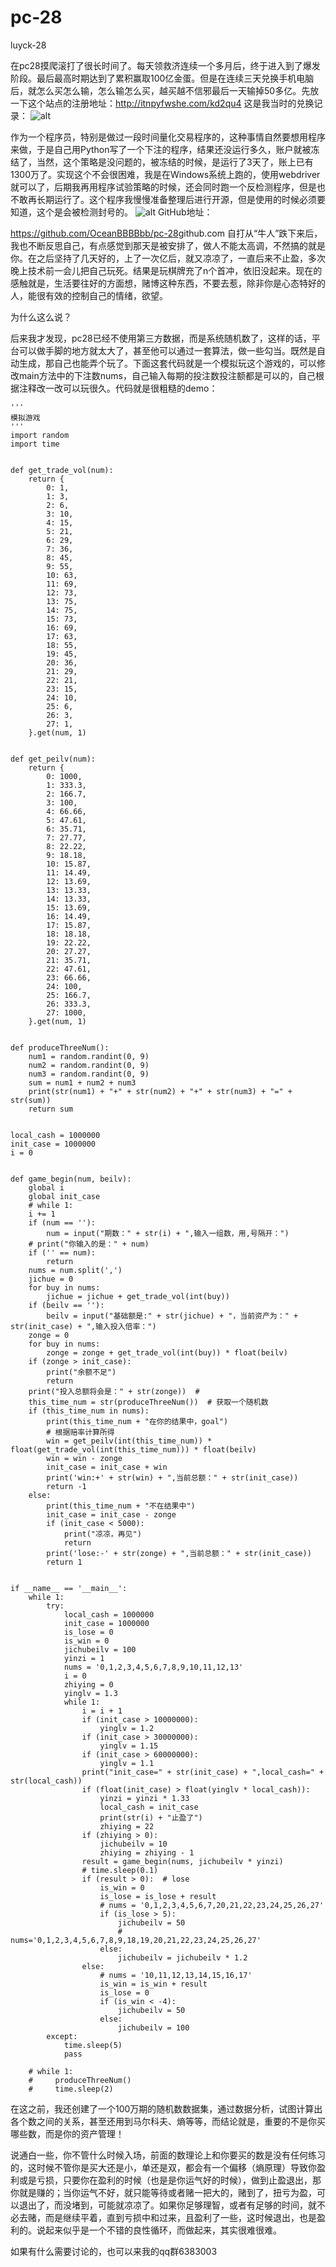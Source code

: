 # pc-28
luyck-28

在pc28摸爬滚打了很长时间了。每天领救济连续一个多月后，终于进入到了爆发阶段。最后最高时期达到了累积赢取100亿金蛋。但是在连续三天兑换手机电脑后，就怎么买怎么输，怎么输怎么买，越买越不信邪最后一天输掉50多亿。先放一下这个站点的注册地址：http://itnpyfwshe.com/kd2qu4
这是我当时的兑换记录：
![alt](https://github.com/OceanBBBBbb/pc-28/blob/master/egg2.jpg)

作为一个程序员，特别是做过一段时间量化交易程序的，这种事情自然要想用程序来做，于是自己用Python写了一个下注的程序，结果还没运行多久，账户就被冻结了，当然，这个策略是没问题的，被冻结的时候，是运行了3天了，账上已有1300万了。实现这个不会很困难，我是在Windows系统上跑的，使用webdriver就可以了，后期我再用程序试验策略的时候，还会同时跑一个反检测程序，但是也不敢再长期运行了。这个程序我慢慢准备整理后进行开源，但是使用的时候必须要知道，这个是会被检测封号的。
![alt](https://github.com/OceanBBBBbb/pc-28/blob/master/egg1.jpg)
GitHub地址：

https://github.com/OceanBBBBbb/pc-28
​
github.com
自打从“牛人”跌下来后，我也不断反思自己，有点感觉到那天是被安排了，做人不能太高调，不然搞的就是你。在之后坚持了几天好的，上了一次亿后，就又凉凉了，一直后来不止盈，多次晚上技术前一会儿把自己玩死。结果是玩棋牌充了n个首冲，依旧没起来。现在的感触就是，生活要往好的方面想，赌博这种东西，不要去惹，除非你是心态特好的人，能很有效的控制自己的情绪，欲望。

为什么这么说？

后来我才发现，pc28已经不使用第三方数据，而是系统随机数了，这样的话，平台可以做手脚的地方就太大了，甚至他可以通过一套算法，做一些勾当。既然是自动生成，那自己也能弄个玩了。下面这套代码就是一个模拟玩这个游戏的，可以修改main方法中的下注数nums，自己输入每期的投注数投注额都是可以的，自己根据注释改一改可以玩很久。代码就是很粗糙的demo：
```
'''
模拟游戏
'''
import random
import time


def get_trade_vol(num):
    return {
        0: 1,
        1: 3,
        2: 6,
        3: 10,
        4: 15,
        5: 21,
        6: 29,
        7: 36,
        8: 45,
        9: 55,
        10: 63,
        11: 69,
        12: 73,
        13: 75,
        14: 75,
        15: 73,
        16: 69,
        17: 63,
        18: 55,
        19: 45,
        20: 36,
        21: 29,
        22: 21,
        23: 15,
        24: 10,
        25: 6,
        26: 3,
        27: 1,
    }.get(num, 1)


def get_peilv(num):
    return {
        0: 1000,
        1: 333.3,
        2: 166.7,
        3: 100,
        4: 66.66,
        5: 47.61,
        6: 35.71,
        7: 27.77,
        8: 22.22,
        9: 18.18,
        10: 15.87,
        11: 14.49,
        12: 13.69,
        13: 13.33,
        14: 13.33,
        15: 13.69,
        16: 14.49,
        17: 15.87,
        18: 18.18,
        19: 22.22,
        20: 27.27,
        21: 35.71,
        22: 47.61,
        23: 66.66,
        24: 100,
        25: 166.7,
        26: 333.3,
        27: 1000,
    }.get(num, 1)


def produceThreeNum():
    num1 = random.randint(0, 9)
    num2 = random.randint(0, 9)
    num3 = random.randint(0, 9)
    sum = num1 + num2 + num3
    print(str(num1) + "+" + str(num2) + "+" + str(num3) + "=" + str(sum))
    return sum


local_cash = 1000000
init_case = 1000000
i = 0


def game_begin(num, beilv):
    global i
    global init_case
    # while 1:
    i += 1
    if (num == ''):
        num = input("期数：" + str(i) + ",输入一组数，用,号隔开：")
    # print("你输入的是：" + num)
    if ('' == num):
        return
    nums = num.split(',')
    jichue = 0
    for buy in nums:
        jichue = jichue + get_trade_vol(int(buy))
    if (beilv == ''):
        beilv = input("基础额是:" + str(jichue) + "，当前资产为：" + str(init_case) + ",输入投入倍率：")
    zonge = 0
    for buy in nums:
        zonge = zonge + get_trade_vol(int(buy)) * float(beilv)
    if (zonge > init_case):
        print("余额不足")
        return
    print("投入总额将会是：" + str(zonge))  #
    this_time_num = str(produceThreeNum())  # 获取一个随机数
    if (this_time_num in nums):
        print(this_time_num + "在你的结果中，goal")
        # 根据赔率计算所得
        win = get_peilv(int(this_time_num)) * float(get_trade_vol(int(this_time_num))) * float(beilv)
        win = win - zonge
        init_case = init_case + win
        print('win:+' + str(win) + ",当前总额：" + str(init_case))
        return -1
    else:
        print(this_time_num + "不在结果中")
        init_case = init_case - zonge
        if (init_case < 5000):
            print("凉凉，再见")
            return
        print('lose:-' + str(zonge) + ",当前总额：" + str(init_case))
        return 1


if __name__ == '__main__':
    while 1:
        try:
            local_cash = 1000000
            init_case = 1000000
            is_lose = 0
            is_win = 0
            jichubeilv = 100
            yinzi = 1
            nums = '0,1,2,3,4,5,6,7,8,9,10,11,12,13'
            i = 0
            zhiying = 0
            yinglv = 1.3
            while 1:
                i = i + 1
                if (init_case > 10000000):
                    yinglv = 1.2
                if (init_case > 30000000):
                    yinglv = 1.15
                if (init_case > 60000000):
                    yinglv = 1.1
                print("init_case=" + str(init_case) + ",local_cash=" + str(local_cash))
                if (float(init_case) > float(yinglv * local_cash)):
                    yinzi = yinzi * 1.33
                    local_cash = init_case
                    print(str(i) + "止盈了")
                    zhiying = 22
                if (zhiying > 0):
                    jichubeilv = 10
                    zhiying = zhiying - 1
                result = game_begin(nums, jichubeilv * yinzi)
                # time.sleep(0.1)
                if (result > 0):  # lose
                    is_win = 0
                    is_lose = is_lose + result
                    # nums = '0,1,2,3,4,5,6,7,20,21,22,23,24,25,26,27'
                    if (is_lose > 5):
                        jichubeilv = 50
                        # nums='0,1,2,3,4,5,6,7,8,9,18,19,20,21,22,23,24,25,26,27'
                    else:
                        jichubeilv = jichubeilv * 1.2
                else:
                    # nums = '10,11,12,13,14,15,16,17'
                    is_win = is_win + result
                    is_lose = 0
                    if (is_win < -4):
                        jichubeilv = 50
                    else:
                        jichubeilv = 100
        except:
            time.sleep(5)
            pass

    # while 1:
    #     produceThreeNum()
    #     time.sleep(2)
```
在这之前，我还创建了一个100万期的随机数数据集，通过数据分析，试图计算出各个数之间的关系，甚至还用到马尔科夫、熵等等，而结论就是，重要的不是你买哪些数，而是你的资产管理！

说通白一些，你不管什么时候入场，前面的数理论上和你要买的数是没有任何练习的，这时候不管你是买大还是小，单还是双，都会有一个偏移（熵原理）导致你盈利或是亏损，只要你在盈利的时候（也是是你运气好的时候），做到止盈退出，那你就是赚的；当你运气不好，就只能等待或者赌一把大的，赌到了，扭亏为盈，可以退出了，而没堵到，可能就凉凉了。如果你足够理智，或者有足够的时间，就不必去赌，而是继续平着，直到亏损中和过来，且盈利了一些，这时候退出，也是盈利的。说起来似乎是一个不错的良性循环，而做起来，其实很难很难。

如果有什么需要讨论的，也可以来我的qq群6383003
